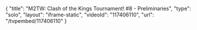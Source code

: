 {
    "title": "M2TW: Clash of the Kings Tournament! #8 - Preliminaries",
    "type": "solo",
    "layout": "iframe-static",
    "videoId": "117406110",
    "url": "\/tvpembed\/117406110"
}